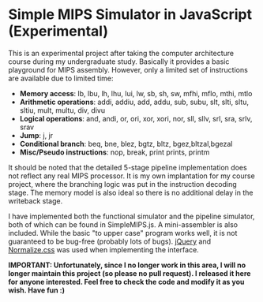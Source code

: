Simple MIPS Simulator in JavaScript (Experimental)
==================================================

This is an experimental project after taking the computer architecture course during my undergraduate study. Basically it provides a basic playground for MIPS assembly. However, only a limited set of instructions are available due to limited time:

- **Memory access**: lb, lbu, lh, lhu, lui, lw, sb, sh, sw, mfhi, mflo, mthi, mtlo
- **Arithmetic operations**: addi, addiu, add, addu, sub, subu, slt, slti, sltu, sltiu, mult, multu, div, divu
- **Logical operations**: and, andi, or, ori, xor, xori, nor, sll, sllv, srl, sra, srlv, srav
- **Jump**: j, jr
- **Conditional branch**: beq, bne, blez, bgtz, bltz, bgez,bltzal,bgezal
- **Misc/Pseudo instructions**: nop, break, print prints, printm

It should be noted that the detailed 5-stage pipeline implementation does not reflect any real MIPS processor. It is my own implantation for my course project, where the branching logic was put in the instruction decoding stage. The memory model is also ideal so there is no additional delay in the writeback stage.

I have implemented both the functional simulator and the pipeline simulator, both of which can be found in SimpleMIPS.js. A mini-assembler is also included. While the basic "to upper case" program works well, it is not guaranteed to be bug-free (probably lots of bugs). [jQuery](http://jquery.com/) and [Normalize.css](http://necolas.github.io/normalize.css/) was used when implementing the interface.

**IMPORTANT: Unfortunately, since I no longer work in this area, I will no longer maintain this project (so please no pull request). I released it here for anyone interested. Feel free to check the code and modify it as you wish. Have fun :)**